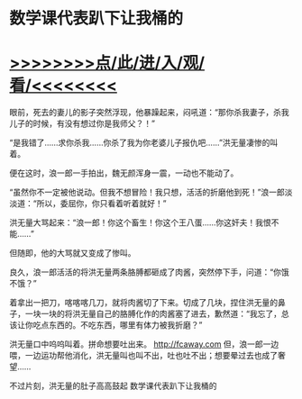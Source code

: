 # 数学课代表趴下让我桶的

# <a href="https://github.com/aihcr/keda/issues/1">>>>>>>>>点/此/进/入/观/看/<<<<<<<<</a>



眼前，死去的妻儿的影子突然浮现，他暴躁起来，闷吼道：“那你杀我妻子，杀我儿子的时候，有没有想过你是我师父？！”

“是我错了……求你杀我……你杀了我为你老婆儿子报仇吧……”洪无量凄惨的叫着。

便在这时，浪一郎一手拍出，魏无颜浑身一震，一动也不能动了。

“虽然你不一定被他说动。但我不想冒险！我只想，活活的折磨他到死！”浪一郎淡淡道：“所以，委屈你，你只看着听着就好！”

洪无量大骂起来：“浪一郎！你这个畜生！你这个王八蛋……你这奸夫！我恨不能……”

但随即，他的大骂就又变成了惨叫。

良久，浪一郎活活的将洪无量两条胳膊都砸成了肉酱，突然停下手，问道：“你饿不饿？”

着拿出一把刀，喀喀喀几刀，就将肉酱切了下来。切成了几块，捏住洪无量的鼻子，一块一块的将洪无量自己的胳膊化作的肉酱塞了进去，歉然道：“我忘了，总该让你吃点东西的。不吃东西，哪里有体力被我折磨？”

洪无量口中呜呜叫着。拼命想要吐出来。
http://fcaway.com
但，浪一郎一边喂，一边运功帮他消化，洪无量叫也叫不出，吐也吐不出；想要晕过去也成了奢望……

不过片刻，洪无量的肚子高高鼓起
数学课代表趴下让我桶的
